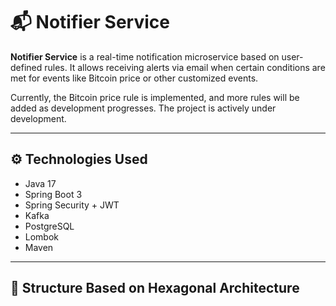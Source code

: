 # 📬 Notifier Service

**Notifier Service** is a real-time notification microservice based on user-defined rules. It allows receiving alerts via email when certain conditions are met for events like Bitcoin price or other customized events.

Currently, the Bitcoin price rule is implemented, and more rules will be added as development progresses. The project is actively under development.

---

## ⚙️ Technologies Used

- Java 17
- Spring Boot 3
- Spring Security + JWT
- Kafka
- PostgreSQL
- Lombok
- Maven

---

## 📂 Structure Based on Hexagonal Architecture